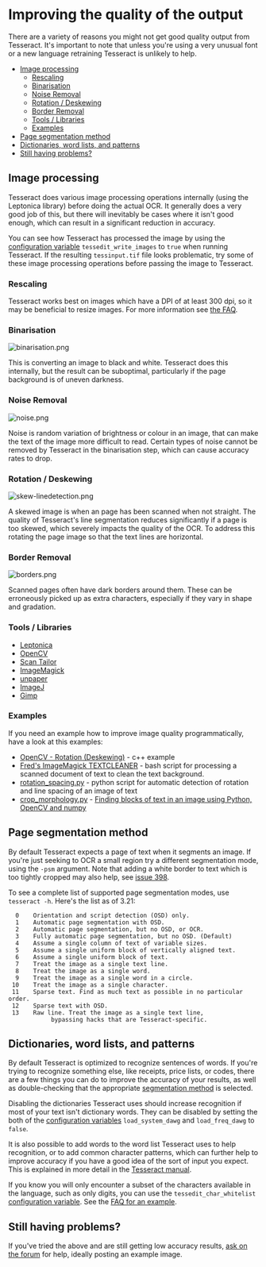 # Improving the quality of the output

There are a variety of reasons you might not get good quality output from Tesseract. It's important to note that unless you're using a very unusual font or a new language retraining Tesseract is unlikely to help.


* [Image processing](#image-processing)
  * [Rescaling](#rescaling)
  * [Binarisation](#binarisation)
  * [Noise Removal](#noise-removal)
  * [Rotation / Deskewing](#rotation--deskewing)
  * [Border Removal](#border-removal)
  * [Tools / Libraries](#tools--libraries)
  * [Examples](#examples)
* [Page segmentation method](#page-segmentation-method)
* [Dictionaries, word lists, and patterns](#dictionaries-word-lists-and-patterns)
* [Still having problems?](#still-having-problems)


## Image processing

Tesseract does various image processing operations internally (using the Leptonica library) before doing the actual OCR. It generally does a very good job of this, but there will inevitably be cases where it isn't good enough, which can result in a significant reduction in accuracy.

You can see how Tesseract has processed the image by using the [configuration variable](ControlParams) `tessedit_write_images` to `true` when running Tesseract. If the resulting `tessinput.tif` file looks problematic, try some of these image processing operations before passing the image to Tesseract. 

### Rescaling

Tesseract works best on images which have a DPI of at least 300 dpi, so it may be beneficial to resize images. For more information see [the FAQ](FAQ#is-there-a-minimum-text-size-it-wont-read-screen-text).

### Binarisation

![binarisation.png](https://github.com/tesseract-ocr/tesseract/wiki/binarisation.png)

This is converting an image to black and white. Tesseract does this internally, but the result can be suboptimal, particularly if the page background is of uneven darkness.


### Noise Removal

![noise.png](https://github.com/tesseract-ocr/tesseract/wiki/noise.png)

Noise is random variation of brightness or colour in an image, that can make the text of the image more difficult to read. Certain types of noise cannot be removed by Tesseract in the binarisation step, which can cause accuracy rates to drop.


### Rotation / Deskewing

![skew-linedetection.png](https://github.com/tesseract-ocr/tesseract/wiki/skew-linedetection.png)

A skewed image is when an page has been scanned when not straight. The quality of Tesseract's line segmentation reduces significantly if a page is too skewed, which severely impacts the quality of the OCR. To address this rotating the page image so that the text lines are horizontal.


### Border Removal

![borders.png](https://github.com/tesseract-ocr/tesseract/wiki/borders.png)

Scanned pages often have dark borders around them. These can be erroneously picked up as extra characters, especially if they vary in shape and gradation.

### Tools / Libraries

* [Leptonica](http://leptonica.com)
* [OpenCV](http://opencv.org/)
* [Scan Tailor](http://scantailor.sourceforge.net/)
* [ImageMagick](http://www.imagemagick.org)
* [unpaper](https://www.flameeyes.eu/projects/unpaper)
* [ImageJ](http://rsb.info.nih.gov/ij/)
* [Gimp](http://www.gimp.org)

### Examples

If you need an example how to improve image quality programmatically, have a look at this examples:

  * [OpenCV - Rotation (Deskewing)](http://felix.abecassis.me/2011/10/opencv-rotation-deskewing/) - c++ example
  * [Fred's ImageMagick TEXTCLEANER](http://www.fmwconcepts.com/imagemagick/textcleaner/index.php) - bash script for processing a scanned document of text to clean the text background.
  * [rotation\_spacing.py](https://gist.github.com/endolith/334196bac1cac45a4893#) - python script for automatic detection of rotation and line spacing of an image of text
  * [crop\_morphology.py](https://github.com/danvk/oldnyc/blob/master/ocr/tess/crop_morphology.py) - [Finding blocks of text in an image using Python, OpenCV and numpy](http://www.danvk.org/2015/01/07/finding-blocks-of-text-in-an-image-using-python-opencv-and-numpy.html)


## Page segmentation method

By default Tesseract expects a page of text when it segments an image. If you're just seeking to OCR a small region try a different segmentation mode, using the `-psm` argument. Note that adding a white border to text which is too tightly cropped may also help, see [issue 398](https://web.archive.org/web/20151209085049/https://code.google.com/p/tesseract-ocr/issues/detail?id=398).

To see a complete list of supported page segmentation modes, use `tesseract -h`. Here's the list as of 3.21:

```
  0    Orientation and script detection (OSD) only.
  1    Automatic page segmentation with OSD.
  2    Automatic page segmentation, but no OSD, or OCR.
  3    Fully automatic page segmentation, but no OSD. (Default)
  4    Assume a single column of text of variable sizes.
  5    Assume a single uniform block of vertically aligned text.
  6    Assume a single uniform block of text.
  7    Treat the image as a single text line.
  8    Treat the image as a single word.
  9    Treat the image as a single word in a circle.
 10    Treat the image as a single character.
 11    Sparse text. Find as much text as possible in no particular order.
 12    Sparse text with OSD.
 13    Raw line. Treat the image as a single text line,
			bypassing hacks that are Tesseract-specific.
```

## Dictionaries, word lists, and patterns

By default Tesseract is optimized to recognize sentences of words. If you're trying to recognize something else, like receipts, price lists, or codes, there are a few things you can do to improve the accuracy of your results, as well as double-checking that the appropriate [segmentation method](#page-segmentation-method) is selected.

Disabling the dictionaries Tesseract uses should increase recognition if most of your text isn't dictionary words. They can be disabled by setting the both of the [configuration variables](ControlParams) `load_system_dawg` and `load_freq_dawg` to `false`.

It is also possible to add words to the word list Tesseract uses to help recognition, or to add common character patterns, which can further help to improve accuracy if you have a good idea of the sort of input you expect. This is explained in more detail in the [Tesseract manual](https://github.com/tesseract-ocr/tesseract/blob/master/doc/tesseract.1.asc#config-files-and-augmenting-with-user-data).

If you know you will only encounter a subset of the characters available in the language, such as only digits, you can use the `tessedit_char_whitelist` [configuration variable](ControlParams). See the [FAQ for an example](FAQ#how-do-i-recognize-only-digits).


## Still having problems?

If you've tried the above and are still getting low accuracy results, [ask on the forum](https://groups.google.com/forum/?fromgroups#!forum/tesseract-ocr) for help, ideally posting an example image.